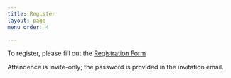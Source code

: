 ```yaml
---
title: Register
layout: page
menu_order: 4

---
```


<div class="card w-75">
  <div class="card-body">
    
<p> 
To register, please fill out the <a href="https://docs.google.com/forms/d/e/1FAIpQLSeSqF8K1UWoS5mjXK5R98G2Rhfb5m1iLqBebBbPb7VFN7DBLw/formResponse">Registration Form</a>


Attendence is invite-only; the password is provided in the invitation email.</p>




  </div>
</div>
